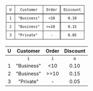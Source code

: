 ```text
┌───┬────────────┬───────╥──────────┐
│ U │  Customer  │ Order ║ Discount │
╞═══╪════════════╪═══════╬══════════╡
│ 1 │ "Business" │  <10  ║   0.10   │
├───┼────────────┼───────╫──────────┤
│ 2 │ "Business" │ >=10  ║   0.15   │
├───┼────────────┼───────╫──────────┤
│ 3 │ "Private"  │   -   ║   0.05   │
└───┴────────────┴───────╨──────────┘
```

| U |  Customer  | Order | Discount |
|:-:|:----------:|:-----:|:--------:|
|   |    `i`     |  `i`  |   `o`    |
| 1 | "Business" |  <10  |   0.10   |
| 2 | "Business" | >=10  |   0.15   |
| 3 | "Private"  |   -   |   0.05   |
